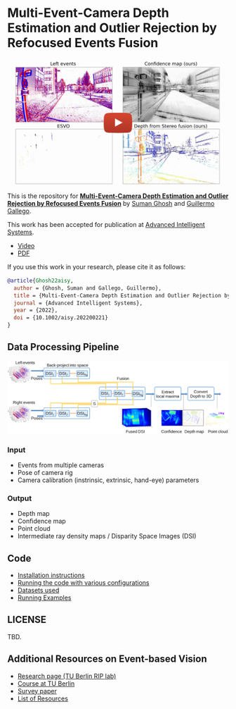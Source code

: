 # Multi-Event-Camera Depth Estimation and Outlier Rejection by Refocused Events Fusion

[![Multi-Event-Camera Depth Estimation and Outlier Rejection by Refocused Events Fusion](docs/mcemvs_thumbnail.jpg)](https://youtu.be/o7Bxg9XlHmg)

This is the repository for [**Multi-Event-Camera Depth Estimation and Outlier Rejection by Refocused Events Fusion**](https://doi.org/10.48550/arXiv.2207.10494) by [Suman Ghosh](https://www.linkedin.com/in/suman-ghosh-a8762576/) and [Guillermo Gallego](https://sites.google.com/view/guillermogallego). 

This work has been accepted for publication at [Advanced Intelligent Systems](https://onlinelibrary.wiley.com/journal/26404567).

 <!-- - [Paper]() -->
 - [Video](https://youtu.be/o7Bxg9XlHmg)
 - [PDF](https://doi.org/10.48550/arXiv.2207.10494)
 
If you use this work in your research, please cite it as follows:

```bibtex
@article{Ghosh22aisy,
  author = {Ghosh, Suman and Gallego, Guillermo},  
  title = {Multi-Event-Camera Depth Estimation and Outlier Rejection by Refocused Events Fusion},
  journal = {Advanced Intelligent Systems},
  year = {2022},
  doi = {10.1002/aisy.202200221}
}
```

## Data Processing Pipeline


![pipeline](docs/block_all.png)

### Input
* Events from multiple cameras
* Pose of camera rig
* Camera calibration (instrinsic, extrinsic, hand-eye) parameters

### Output
* Depth map
* Confidence map
* Point cloud
* Intermediate ray density maps / Disparity Space Images (DSI)

## Code
* [Installation instructions](docs/installation.md)
* [Running the code with various configurations](docs/running.md)
* [Datasets used](docs/datasets.md)
* [Running Examples](docs/examples.md)


## LICENSE

TBD.

Additional Resources on Event-based Vision
-------
* [Research page (TU Berlin RIP lab)](https://sites.google.com/view/guillermogallego/research/event-based-vision)
* [Course at TU Berlin](https://sites.google.com/view/guillermogallego/teaching/event-based-robot-vision)
* [Survey paper](http://rpg.ifi.uzh.ch/docs/EventVisionSurvey.pdf)
* [List of Resources](https://github.com/uzh-rpg/event-based_vision_resources)
